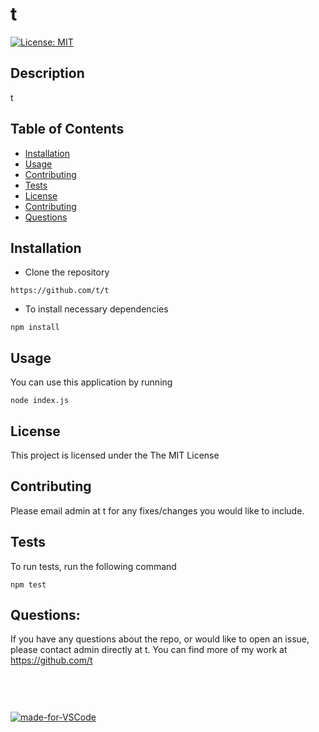 # t
[![License: MIT](https://img.shields.io/badge/License-MIT-yellow.svg)](https://opensource.org/licenses/MIT)
## Description
 t
## Table of Contents
- [Installation](#installation)
- [Usage](#usage)
- [Contributing](#contributing)
- [Tests](#tests)
- [License](#license)
- [Contributing](#contributing)
- [Questions](#questions)
## Installation
  - Clone the repository
```
https://github.com/t/t
```
 - To install necessary dependencies
```
npm install
```
## Usage
You can use this application by running
```
node index.js
```
## License
This project is licensed under the The MIT License
## Contributing
Please email admin at t for any fixes/changes you would like to include.
## Tests
To run tests, run the following command
```
npm test
```
## Questions:
If you have any questions about the repo, or would like to open an issue, please contact admin directly at t. You can find more of my work at https://github.com/t
<br/><br/><br/>
#
 [![made-for-VSCode](https://img.shields.io/badge/Visual_Studio-5C2D91?style=for-the-badge&logo=visual%20studio&logoColor=white)](https://code.visualstudio.com/) 
#
